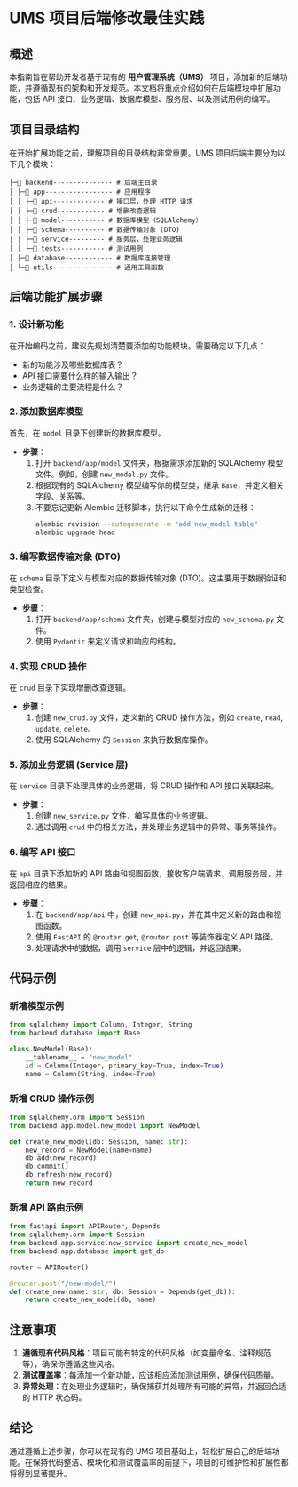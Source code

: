 # UMS 项目后端修改最佳实践

## 概述

本指南旨在帮助开发者基于现有的 **用户管理系统（UMS）** 项目，添加新的后端功能，并遵循现有的架构和开发规范。本文档将重点介绍如何在后端模块中扩展功能，包括 API 接口、业务逻辑、数据库模型、服务层、以及测试用例的编写。

## 项目目录结构

在开始扩展功能之前，理解项目的目录结构非常重要。UMS 项目后端主要分为以下几个模块：

```
├─📁 backend--------------- # 后端主目录
│ ├─📁 app----------------- # 应用程序
│ │ ├─📁 api------------- # 接口层，处理 HTTP 请求
│ │ ├─📁 crud------------ # 增删改查逻辑
│ │ ├─📁 model----------- # 数据库模型（SQLAlchemy）
│ │ ├─📁 schema---------- # 数据传输对象 (DTO)
│ │ ├─📁 service--------- # 服务层，处理业务逻辑
│ │ └─📁 tests----------- # 测试用例
│ ├─📁 database------------ # 数据库连接管理
│ └─📁 utils--------------- # 通用工具函数
```

## 后端功能扩展步骤

### 1. 设计新功能

在开始编码之前，建议先规划清楚要添加的功能模块。需要确定以下几点：
- 新的功能涉及哪些数据库表？
- API 接口需要什么样的输入输出？
- 业务逻辑的主要流程是什么？

### 2. 添加数据库模型

首先，在 `model` 目录下创建新的数据库模型。

- **步骤**：
  1. 打开 `backend/app/model` 文件夹，根据需求添加新的 SQLAlchemy 模型文件。例如，创建 `new_model.py` 文件。
  2. 根据现有的 SQLAlchemy 模型编写你的模型类，继承 `Base`，并定义相关字段、关系等。
  3. 不要忘记更新 Alembic 迁移脚本，执行以下命令生成新的迁移：
     ```bash
     alembic revision --autogenerate -m "add new_model table"
     alembic upgrade head
     ```

### 3. 编写数据传输对象 (DTO)

在 `schema` 目录下定义与模型对应的数据传输对象 (DTO)。这主要用于数据验证和类型检查。

- **步骤**：
  1. 打开 `backend/app/schema` 文件夹，创建与模型对应的 `new_schema.py` 文件。
  2. 使用 `Pydantic` 来定义请求和响应的结构。

### 4. 实现 CRUD 操作

在 `crud` 目录下实现增删改查逻辑。

- **步骤**：
  1. 创建 `new_crud.py` 文件，定义新的 CRUD 操作方法，例如 `create`, `read`, `update`, `delete`。
  2. 使用 SQLAlchemy 的 `Session` 来执行数据库操作。

### 5. 添加业务逻辑 (Service 层)

在 `service` 目录下处理具体的业务逻辑，将 CRUD 操作和 API 接口关联起来。

- **步骤**：
  1. 创建 `new_service.py` 文件，编写具体的业务逻辑。
  2. 通过调用 `crud` 中的相关方法，并处理业务逻辑中的异常、事务等操作。

### 6. 编写 API 接口

在 `api` 目录下添加新的 API 路由和视图函数，接收客户端请求，调用服务层，并返回相应的结果。

- **步骤**：
  1. 在 `backend/app/api` 中，创建 `new_api.py`，并在其中定义新的路由和视图函数。
  2. 使用 `FastAPI` 的 `@router.get`, `@router.post` 等装饰器定义 API 路径。
  3. 处理请求中的数据，调用 `service` 层中的逻辑，并返回结果。

## 代码示例

### 新增模型示例

```python
from sqlalchemy import Column, Integer, String
from backend.database import Base

class NewModel(Base):
    __tablename__ = "new_model"
    id = Column(Integer, primary_key=True, index=True)
    name = Column(String, index=True)
```

### 新增 CRUD 操作示例

```python
from sqlalchemy.orm import Session
from backend.app.model.new_model import NewModel

def create_new_model(db: Session, name: str):
    new_record = NewModel(name=name)
    db.add(new_record)
    db.commit()
    db.refresh(new_record)
    return new_record
```

### 新增 API 路由示例

```python
from fastapi import APIRouter, Depends
from sqlalchemy.orm import Session
from backend.app.service.new_service import create_new_model
from backend.app.database import get_db

router = APIRouter()

@router.post("/new-model/")
def create_new(name: str, db: Session = Depends(get_db)):
    return create_new_model(db, name)
```

## 注意事项

1. **遵循现有代码风格**：项目可能有特定的代码风格（如变量命名、注释规范等），确保你遵循这些风格。
2. **测试覆盖率**：每添加一个新功能，应该相应添加测试用例，确保代码质量。
3. **异常处理**：在处理业务逻辑时，确保捕获并处理所有可能的异常，并返回合适的 HTTP 状态码。

## 结论

通过遵循上述步骤，你可以在现有的 UMS 项目基础上，轻松扩展自己的后端功能。在保持代码整洁、模块化和测试覆盖率的前提下，项目的可维护性和扩展性都将得到显著提升。
